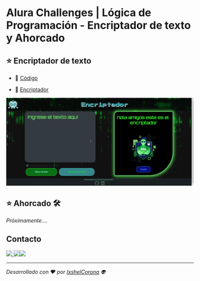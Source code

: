 # Alura Challenges | Lógica de Programación - Encriptador de texto y Ahorcado

## ⭐ Encriptador de texto

* 📂 [Código](https://github.com/IxshelC/Challenges-Oracle-ONE/tree/main/Encriptador)

* 🔗 [Encriptador](https://ixshelc.github.io/Challenges-Oracle-ONE/Encriptador/index.html)


![Encriptado](Encriptador\Img\Encriptador.gif)

## ⭐ Ahorcado 🛠️

*Próximamente....*

## Contacto

<a href="https://www.linkedin.com/in/ixshelcorona-ti/"><img src="https://www.vectorlogo.zone/logos/linkedin/linkedin-ar21.svg"> </a><a href="https://www.instagram.com/ixicrown/?next=%2F"><img src="https://www.vectorlogo.zone/logos/instagram/instagram-ar21.svg"></a><a href="https://www.facebook.com/profile.php?id=100081261308881"><img src="https://www.vectorlogo.zone/logos/facebook/facebook-ar21.svg"></a>

<hr>

*Desarrollado con ❤️ por [IxshelCorona](https://github.com/IxshelC) 👽*

